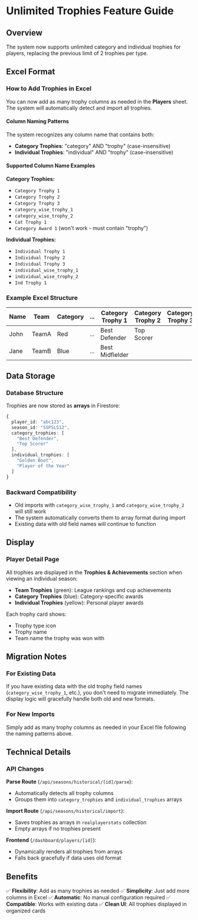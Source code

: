 # Unlimited Trophies Feature Guide

## Overview
The system now supports unlimited category and individual trophies for players, replacing the previous limit of 2 trophies per type.

## Excel Format

### How to Add Trophies in Excel

You can now add as many trophy columns as needed in the **Players** sheet. The system will automatically detect and import all trophies.

#### Column Naming Patterns

The system recognizes any column name that contains both:
- **Category Trophies**: "category" AND "trophy" (case-insensitive)
- **Individual Trophies**: "individual" AND "trophy" (case-insensitive)

#### Supported Column Name Examples

**Category Trophies:**
- `Category Trophy 1`
- `Category Trophy 2`
- `Category Trophy 3`
- `category_wise_trophy_1`
- `category_wise_trophy_2`
- `Cat Trophy 1`
- `Category Award 1` (won't work - must contain "trophy")

**Individual Trophies:**
- `Individual Trophy 1`
- `Individual Trophy 2`
- `Individual Trophy 3`
- `individual_wise_trophy_1`
- `individual_wise_trophy_2`
- `Ind Trophy 1`

### Example Excel Structure

| Name | Team | Category | ... | Category Trophy 1 | Category Trophy 2 | Category Trophy 3 | Individual Trophy 1 | Individual Trophy 2 |
|------|------|----------|-----|-------------------|-------------------|-------------------|---------------------|---------------------|
| John | TeamA | Red | ... | Best Defender | Top Scorer | | Golden Boot | Player of the Year |
| Jane | TeamB | Blue | ... | Best Midfielder | | | | |

## Data Storage

### Database Structure

Trophies are now stored as **arrays** in Firestore:

```typescript
{
  player_id: "abc123",
  season_id: "SSPSLS12",
  category_trophies: [
    "Best Defender",
    "Top Scorer"
  ],
  individual_trophies: [
    "Golden Boot",
    "Player of the Year"
  ]
}
```

### Backward Compatibility

- Old imports with `category_wise_trophy_1` and `category_wise_trophy_2` will still work
- The system automatically converts them to array format during import
- Existing data with old field names will continue to function

## Display

### Player Detail Page

All trophies are displayed in the **Trophies & Achievements** section when viewing an individual season:

- **Team Trophies** (green): League rankings and cup achievements
- **Category Trophies** (blue): Category-specific awards
- **Individual Trophies** (yellow): Personal player awards

Each trophy card shows:
- Trophy type icon
- Trophy name
- Team name the trophy was won with

## Migration Notes

### For Existing Data

If you have existing data with the old trophy field names (`category_wise_trophy_1`, etc.), you don't need to migrate immediately. The display logic will gracefully handle both old and new formats.

### For New Imports

Simply add as many trophy columns as needed in your Excel file following the naming patterns above.

## Technical Details

### API Changes

**Parse Route** (`/api/seasons/historical/[id]/parse`):
- Automatically detects all trophy columns
- Groups them into `category_trophies` and `individual_trophies` arrays

**Import Route** (`/api/seasons/historical/import`):
- Saves trophies as arrays in `realplayerstats` collection
- Empty arrays if no trophies present

**Frontend** (`/dashboard/players/[id]`):
- Dynamically renders all trophies from arrays
- Falls back gracefully if data uses old format

## Benefits

✅ **Flexibility**: Add as many trophies as needed
✅ **Simplicity**: Just add more columns in Excel
✅ **Automatic**: No manual configuration required
✅ **Compatible**: Works with existing data
✅ **Clean UI**: All trophies displayed in organized cards
